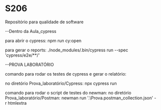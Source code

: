# S206

Repositório para qualidade de software

--Dentro da Aula_cypress

para abrir o cypress:
npm run cy:open

para gerar o reports:
./node_modules/.bin/cypress run --spec 'cypress/e2e/**/'

--PROVA LABORATÓRIO

comando para rodar os testes de cypress e gerar o relatório:

no diretório Prova_laboratório/Cypress:
npx cypress run

comando para rodar o script de testes do newman:
no diretório Prova_laboratório/Postman:
newman run '.\Prova.postman_collection.json' -r htmlextra


